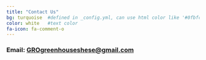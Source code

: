 ```yaml
---
title: "Contact Us"
bg: turquoise  #defined in _config.yml, can use html color like '#0fbfcf'
color: white   #text color
fa-icon: fa-comment-o
---
```


### Email: GROgreenhouseshese@gmail.com